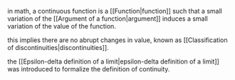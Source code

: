 in math, a continuous function is a [[Function|function]] such that a small variation of the [[Argument of a function|argument]] induces a small variation of the value of the function.

this implies there are no abrupt changes in value, known as [[Classification of discontinuities|discontinuities]]. 

the [[Epsilon-delta definition of a limit|epsilon-delta definition of a limit]] was introduced to formalize the definition of continuity.